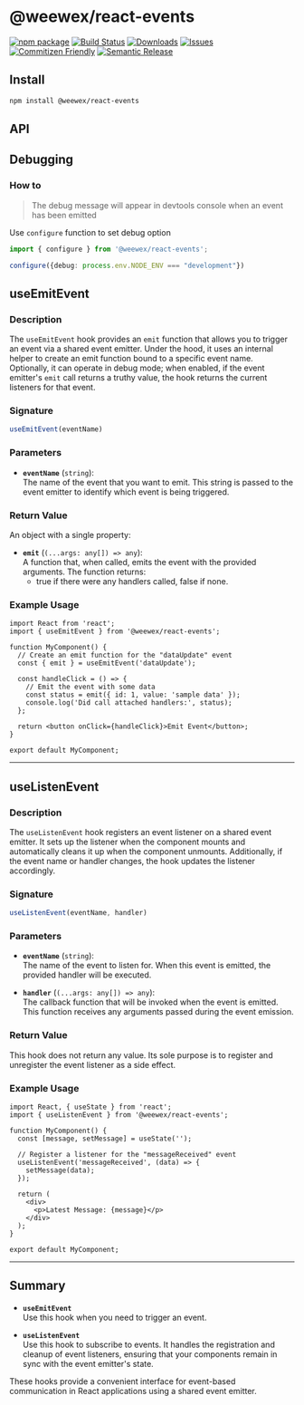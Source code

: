 # @weewex/react-events

[![npm package][npm-img]][npm-url]
[![Build Status][build-img]][build-url]
[![Downloads][downloads-img]][downloads-url]
[![Issues][issues-img]][issues-url]
[![Commitizen Friendly][commitizen-img]][commitizen-url]
[![Semantic Release][semantic-release-img]][semantic-release-url]

## Install

```bash
npm install @weewex/react-events
```

## API

## Debugging

### How to

> The debug message will appear in devtools console when an event has been emitted

Use `configure` function to set debug option

```ts
import { configure } from '@weewex/react-events';

configure({debug: process.env.NODE_ENV === "development"})
```


## useEmitEvent

### Description
The `useEmitEvent` hook provides an `emit` function that allows you to trigger an event via a shared event emitter. Under the hood, it uses an internal helper to create an emit function bound to a specific event name. Optionally, it can operate in debug mode; when enabled, if the event emitter's `emit` call returns a truthy value, the hook returns the current listeners for that event.

### Signature
```ts
useEmitEvent(eventName)
```

### Parameters

- **`eventName`** (`string`):  
  The name of the event that you want to emit. This string is passed to the event emitter to identify which event is being triggered.

### Return Value
An object with a single property:
- **`emit`** (`(...args: any[]) => any`):  
  A function that, when called, emits the event with the provided arguments. The function returns:
    - true if there were any handlers called, false if none.

### Example Usage

```tsx
import React from 'react';
import { useEmitEvent } from '@weewex/react-events';

function MyComponent() {
  // Create an emit function for the "dataUpdate" event
  const { emit } = useEmitEvent('dataUpdate');

  const handleClick = () => {
    // Emit the event with some data
    const status = emit({ id: 1, value: 'sample data' });
    console.log('Did call attached handlers:', status);
  };

  return <button onClick={handleClick}>Emit Event</button>;
}

export default MyComponent;
```

---

## useListenEvent

### Description
The `useListenEvent` hook registers an event listener on a shared event emitter. It sets up the listener when the component mounts and automatically cleans it up when the component unmounts. Additionally, if the event name or handler changes, the hook updates the listener accordingly.

### Signature
```ts
useListenEvent(eventName, handler)
```

### Parameters

- **`eventName`** (`string`):  
  The name of the event to listen for. When this event is emitted, the provided handler will be executed.

- **`handler`** (`(...args: any[]) => any`):  
  The callback function that will be invoked when the event is emitted. This function receives any arguments passed during the event emission.

### Return Value
This hook does not return any value. Its sole purpose is to register and unregister the event listener as a side effect.

### Example Usage

```tsx
import React, { useState } from 'react';
import { useListenEvent } from '@weewex/react-events';

function MyComponent() {
  const [message, setMessage] = useState('');

  // Register a listener for the "messageReceived" event
  useListenEvent('messageReceived', (data) => {
    setMessage(data);
  });

  return (
    <div>
      <p>Latest Message: {message}</p>
    </div>
  );
}

export default MyComponent;
```

---

## Summary

- **`useEmitEvent`**  
  Use this hook when you need to trigger an event.

- **`useListenEvent`**  
  Use this hook to subscribe to events. It handles the registration and cleanup of event listeners, ensuring that your components remain in sync with the event emitter's state.

These hooks provide a convenient interface for event-based communication in React applications using a shared event emitter.



[build-img]:https://github.com/weewex/react-events/actions/workflows/release.yml/badge.svg
[build-url]:https://github.com/weewex/react-events/actions/workflows/release.yml
[downloads-img]:https://img.shields.io/npm/dt/@weewex/react-events
[downloads-url]:https://www.npmtrends.com/@weewex/react-events
[npm-img]:https://img.shields.io/npm/v/@weewex/react-events
[npm-url]:https://www.npmjs.com/package/@weewex/react-events
[issues-img]:https://img.shields.io/github/issues/weewex/react-events
[issues-url]:https://github.com/weewex/react-events/issues
[semantic-release-img]:https://img.shields.io/badge/%20%20%F0%9F%93%A6%F0%9F%9A%80-semantic--release-e10079.svg
[semantic-release-url]:https://github.com/semantic-release/semantic-release
[commitizen-img]:https://img.shields.io/badge/commitizen-friendly-brightgreen.svg
[commitizen-url]:http://commitizen.github.io/cz-cli/
